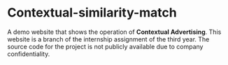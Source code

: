 # Contextual-similarity-match

A demo website that shows the operation of **Contextual Advertising**. 
This website is a branch of the internship assignment of the third year. 
The source code for the project is not publicly available due to company confidentiality.

